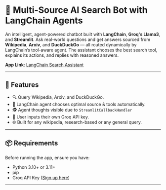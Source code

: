 # 🧠 Multi-Source AI Search Bot with LangChain Agents

An intelligent, agent-powered chatbot built with **LangChain**, **Groq's Llama3**, and **Streamlit**. Ask real-world questions and get answers sourced from **Wikipedia**, **Arxiv**, and **DuckDuckGo** — all routed dynamically by LangChain’s tool-aware agent. The assistant chooses the best search tool, explains its actions, and replies with reasoned answers.

**App Link**: [LangChain Search Assistant](https://qnapdfbothistory-hy43ewikzwizbs9ytrnchx.streamlit.app)

---

## 🚀 Features

- 🔍 Query Wikipedia, Arxiv, and DuckDuckGo.
- 🧠 LangChain agent chooses optimal source & tools automatically.
- 🕵️ Agent thoughts visible due to `StreamlitCallbackHandler`
- 🔐 User inputs their own Groq API key.
- 🌐 Built for any wikipedia, research-based or any general query.

---

## 📦 Requirements

Before running the app, ensure you have:

- Python 3.10+ or 3.11+
- pip
- Groq API Key ([Sign up here](https://console.groq.com))

---
